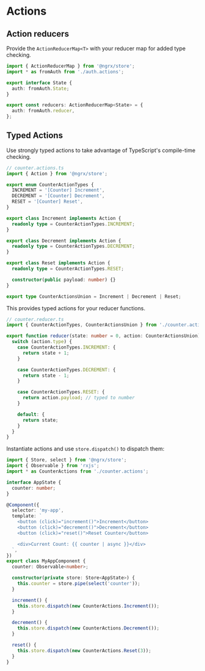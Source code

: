 # Actions

## Action reducers

Provide the `ActionReducerMap<T>` with your reducer map for added type checking.

```ts
import { ActionReducerMap } from '@ngrx/store';
import * as fromAuth from './auth.actions';

export interface State {
  auth: fromAuth.State;
}

export const reducers: ActionReducerMap<State> = {
  auth: fromAuth.reducer,
};
```

## Typed Actions

Use strongly typed actions to take advantage of TypeScript's compile-time
checking.

```ts
// counter.actions.ts
import { Action } from '@ngrx/store';

export enum CounterActionTypes {
  INCREMENT = '[Counter] Increment',
  DECREMENT = '[Counter] Decrement',
  RESET = '[Counter] Reset',
}

export class Increment implements Action {
  readonly type = CounterActionTypes.INCREMENT;
}

export class Decrement implements Action {
  readonly type = CounterActionTypes.DECREMENT;
}

export class Reset implements Action {
  readonly type = CounterActionTypes.RESET;

  constructor(public payload: number) {}
}

export type CounterActionsUnion = Increment | Decrement | Reset;
```

This provides typed actions for your reducer functions.

```ts
// counter.reducer.ts
import { CounterActionTypes, CounterActionsUnion } from './counter.actions';

export function reducer(state: number = 0, action: CounterActionsUnion): State {
  switch (action.type) {
    case CounterActionTypes.INCREMENT: {
      return state + 1;
    }

    case CounterActionTypes.DECREMENT: {
      return state - 1;
    }

    case CounterActionTypes.RESET: {
      return action.payload; // typed to number
    }

    default: {
      return state;
    }
  }
}
```

Instantiate actions and use `store.dispatch()` to dispatch them:

```ts
import { Store, select } from '@ngrx/store';
import { Observable } from 'rxjs';
import * as CounterActions from './counter.actions';

interface AppState {
  counter: number;
}

@Component({
  selector: 'my-app',
  template: `
    <button (click)="increment()">Increment</button>
    <button (click)="decrement()">Decrement</button>
    <button (click)="reset()">Reset Counter</button>

    <div>Current Count: {{ counter | async }}</div>
  `,
})
export class MyAppComponent {
  counter: Observable<number>;

  constructor(private store: Store<AppState>) {
    this.counter = store.pipe(select('counter'));
  }

  increment() {
    this.store.dispatch(new CounterActions.Increment());
  }

  decrement() {
    this.store.dispatch(new CounterActions.Decrement());
  }

  reset() {
    this.store.dispatch(new CounterActions.Reset(3));
  }
}
```
